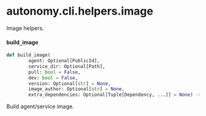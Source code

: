 <a id="autonomy.cli.helpers.image"></a>

# autonomy.cli.helpers.image

Image helpers.

<a id="autonomy.cli.helpers.image.build_image"></a>

#### build`_`image

```python
def build_image(
        agent: Optional[PublicId],
        service_dir: Optional[Path],
        pull: bool = False,
        dev: bool = False,
        version: Optional[str] = None,
        image_author: Optional[str] = None,
        extra_dependencies: Optional[Tuple[Dependency, ...]] = None) -> None
```

Build agent/service image.

